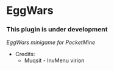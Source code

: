 # EggWars

### This plugin is under development

_EggWars minigame for PocketMine_

- Credits:
    - Muqsit - InvMenu virion
